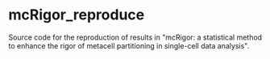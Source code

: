 # mcRigor_reproduce
Source code for the reproduction of results in "mcRigor: a statistical method to enhance the rigor of metacell partitioning in single-cell data analysis".
